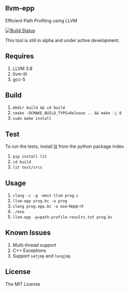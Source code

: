 ## llvm-epp 
Efficient Path Profiling using LLVM 

[![Build Status](https://travis-ci.org/sfu-arch/llvm-epp.svg?branch=master)](https://travis-ci.org/sfu-arch/llvm-epp)

This tool is still in alpha and under active development. 

## Requires 

1. LLVM 3.8
2. llvm-lit 
3. gcc-5

## Build 

1. `mkdir build && cd build`
2. `cmake -DCMAKE_BUILD_TYPE=Release .. && make -j 8`
3. `sudo make install`

## Test

To run the tests, install [lit](https://pypi.python.org/pypi/lit) from the python package index. 

1. `pip install lit`
2. `cd build`
3. `lit test/srcs`  

## Usage

1. `clang -c -g -emit-llvm prog.c`
2. `llvm-epp prog.bc -o prog`
3. `clang prog.epp.bc -o exe`-lepp-rt
4. `./exe`
5. `llvm-epp -p=path-profile-results.txt prog.bc`

## Known Issues 

1. Multi-thread support  
2. C++ Exceptions  
3. Support `setjmp` and `longjmp`

## License 

The MIT License

